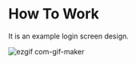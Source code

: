 # How To Work

It is an example login screen design.

![ezgif com-gif-maker](https://user-images.githubusercontent.com/34038741/95308988-3d80d480-0893-11eb-9b24-c394d8e4e8ba.gif)

